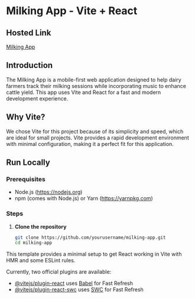 # Milking App - Vite + React

## Hosted Link

[Milking App](https://milking-tracker-three.vercel.app/)

## Introduction

The Milking App is a mobile-first web application designed to help dairy farmers track their milking sessions while incorporating music to enhance cattle yield. This app uses Vite and React for a fast and modern development experience.

## Why Vite?

We chose Vite for this project because of its simplicity and speed, which are ideal for small projects. Vite provides a rapid development environment with minimal configuration, making it a perfect fit for this application.

## Run Locally

### Prerequisites

- Node.js (https://nodejs.org)
- npm (comes with Node.js) or Yarn (https://yarnpkg.com)

### Steps

1. **Clone the repository**

   ```sh
   git clone https://github.com/yourusername/milking-app.git
   cd milking-app
   ```

This template provides a minimal setup to get React working in Vite with HMR and some ESLint rules.

Currently, two official plugins are available:

- [@vitejs/plugin-react](https://github.com/vitejs/vite-plugin-react/blob/main/packages/plugin-react/README.md) uses [Babel](https://babeljs.io/) for Fast Refresh
- [@vitejs/plugin-react-swc](https://github.com/vitejs/vite-plugin-react-swc) uses [SWC](https://swc.rs/) for Fast Refresh
